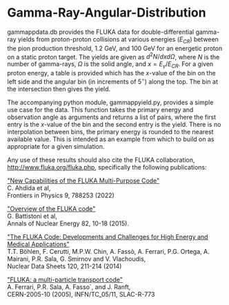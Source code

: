 # Gamma-Ray-Angular-Distribution

gammappdata.db provides the FLUKA data for double-differential gamma-ray yields from proton-proton collisions at various energies ($E_{CR}$) between the pion production threshold, 1.2 GeV, and 100 GeV for an energetic proton on a static proton target. The yields are given as $d^2 N / dx d \Omega$, where $N$ is the number of gamma-rays, $\Omega$ is the solid angle, and $x = E_\gamma / E_{CR}$. For a given proton energy, a table is provided which has the $x$-value of the bin on the left side and the angular bin (in increments of $5^\circ$) along the top. The bin at the intersection then gives the yield.

The accompanying python module, gammappyield.py, provides a simple use case for the data. This function takes the primary energy and observation angle as arguments and returns a list of pairs, where the first entry is the $x$-value of the bin and the second entry is the yield. There is no interpolation between bins, the primary energy is rounded to the nearest available value. This is intended as an example from which to build on as appropriate for a given simulation. 

Any use of these results should also cite the FLUKA collaboration, http://www.fluka.org/fluka.php, specifically the following publications:

["New Capabilities of the FLUKA Multi-Purpose Code"](https://inspirehep.net/literature/2034530) <br />
C. Ahdida et al, <br />
Frontiers in Physics 9, 788253 (2022)

["Overview of the FLUKA code"](https://inspirehep.net/literature/1421238) <br />
G. Battistoni et al, <br />
Annals of Nuclear Energy 82, 10-18 (2015).

["The FLUKA Code: Developments and Challenges for High Energy and Medical Applications"](https://inspirehep.net/literature/1619967) <br />
T.T. Böhlen, F. Cerutti, M.P.W. Chin, A. Fassò, A. Ferrari, P.G. Ortega, A. Mairani, P.R. Sala, G. Smirnov and V. Vlachoudis, <br />
Nuclear Data Sheets 120, 211-214 (2014)

["FLUKA: a multi-particle transport code"](https://inspirehep.net/literature/701721) <br />
A. Ferrari, P.R. Sala, A. Fasso`, and J. Ranft, <br />
CERN-2005-10 (2005), INFN/TC_05/11, SLAC-R-773 
